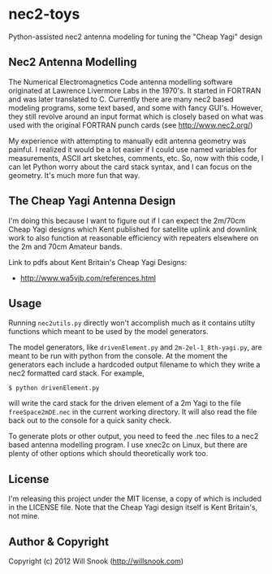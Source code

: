 nec2-toys
=========

Python-assisted nec2 antenna modeling for tuning the "Cheap Yagi" design


Nec2 Antenna Modelling
----------------------

The Numerical Electromagnetics Code antenna modelling software originated at
Lawrence Livermore Labs in the 1970's. It started in FORTRAN and was later
translated to C.  Currently there are many nec2 based modeling programs, some
text based, and some with fancy GUI's. However, they still revolve around an
input format which is closely based on what was used with the original FORTRAN
punch cards (see http://www.nec2.org/)

My experience with attempting to manually edit antenna geometry was painful. I
realized it would be a lot easier if I could use named variables for
measurements, ASCII art sketches, comments, etc.  So, now with this code, I can
let Python worry about the card stack syntax, and I can focus on the geometry.
It's much more fun that way.


The Cheap Yagi Antenna Design
-----------------------------

I'm doing this because I want to figure out if I can expect the 2m/70cm Cheap
Yagi designs which Kent published for satellite uplink and downlink work to
also function at reasonable efficiency with repeaters elsewhere on the 2m and
70cm Amateur bands.

Link to pdfs about Kent Britain's Cheap Yagi Designs:
* http://www.wa5vjb.com/references.html


Usage
-----

Running `nec2utils.py` directly won't accomplish much as it contains utilty
functions which meant to be used by the model generators.

The model generators, like `drivenElement.py` and `2m-2el-1_8th-yagi.py`, are
meant to be run with python from the console. At the moment the generators each
include a hardcoded output filename to which they write a nec2 formatted card
stack. For example, 

`$ python drivenElement.py`

will write the card stack for the driven element of a 2m Yagi to the file
`freeSpace2mDE.nec` in the current working directory. It will also read the file
back out to the console for a quick sanity check.

To generate plots or other output, you need to feed the .nec files to a nec2
based antenna modelling program. I use xnec2c on Linux, but there are plenty of
other options which should theoretically work too.


License
-------

I'm releasing this project under the MIT license, a copy of which is included
in the LICENSE file. Note that the Cheap Yagi design itself is Kent Britain's,
not mine.


Author & Copyright
------------------

Copyright (c) 2012 Will Snook (http://willsnook.com)
